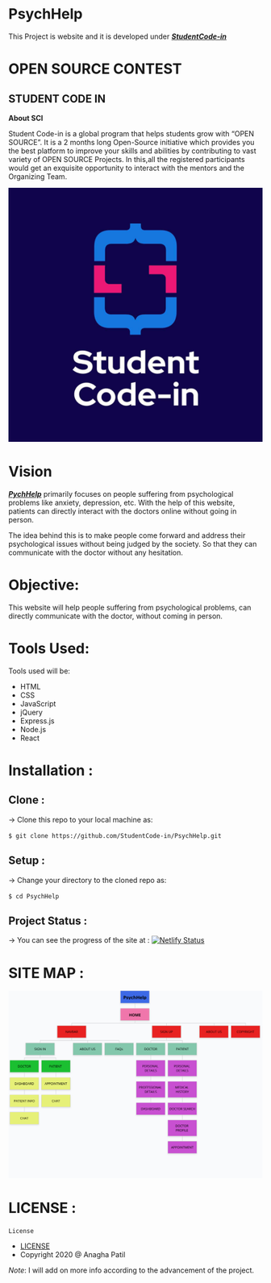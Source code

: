 # PsychHelp

This Project is website and it is developed under [**_StudentCode-in_**](https://scodein.tech/)

# OPEN SOURCE CONTEST

## STUDENT CODE IN

**About SCI**

Student Code-in is a global program that helps students grow with “OPEN SOURCE”. It is a 2 months long Open-Source initiative which provides you the best platform to improve your skills and abilities by contributing to vast variety of OPEN SOURCE Projects. In this,all the registered participants would get an exquisite opportunity to interact with the mentors and the Organizing Team. 

![alt STUDENT CODE-IN LOGO](https://github.com/StudentCode-in/PsychHelp/blob/master/STUDENT%20CODE-IN.jpg)

# Vision
[**_PychHelp_**](https://psych-help.netlify.app/) primarily focuses on people suffering from psychological problems like anxiety, depression, etc. With the help of this website, patients can directly interact with the doctors online without going in person. 

The idea behind this is to make people come forward and address their psychological issues without being judged by the society. So that they can communicate with the doctor without any hesitation.
# Objective: 

This website will help people suffering from psychological problems, can directly communicate with the doctor, without coming in person.

# Tools Used:

Tools used will be: 
* HTML
* CSS
* JavaScript
* jQuery
* Express.js 
* Node.js
* React

# Installation :
## Clone :
->  Clone this repo to your local machine as:

`$ git clone https://github.com/StudentCode-in/PsychHelp.git`

## Setup :
->  Change your directory to the cloned repo as:

`$ cd PsychHelp`

## Project Status :
-> You can see the progress of the site at :
[![Netlify Status](https://api.netlify.com/api/v1/badges/a3b3468b-4ace-4191-99b2-583dcce58881/deploy-status)](https://app.netlify.com/sites/psych-help/deploys)

# SITE MAP :
![alt SITE MAP](https://github.com/StudentCode-in/PsychHelp/blob/master/SITE%20MAP.png)

# LICENSE :
`License`

* [LICENSE](https://github.com/StudentCode-in/PsychHelp/blob/master/LICENSE)
* Copyright 2020 @ Anagha Patil

*Note*: I will add on more info according to the advancement of the project.

